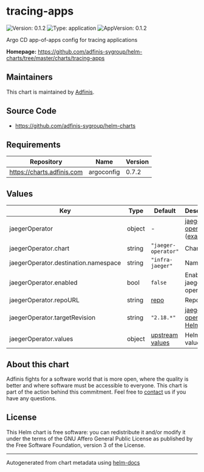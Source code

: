 # tracing-apps

![Version: 0.1.2](https://img.shields.io/badge/Version-0.1.2-informational?style=flat-square) ![Type: application](https://img.shields.io/badge/Type-application-informational?style=flat-square) ![AppVersion: 0.1.2](https://img.shields.io/badge/AppVersion-0.1.2-informational?style=flat-square)

Argo CD app-of-apps config for tracing applications

**Homepage:** <https://github.com/adfinis-sygroup/helm-charts/tree/master/charts/tracing-apps>

## Maintainers
This chart is maintained by [Adfinis](https://adfinis.com/?pk_campaign=github&pk_kwd=helm-charts).

## Source Code

* <https://github.com/adfinis-sygroup/helm-charts>

## Requirements

| Repository | Name | Version |
|------------|------|---------|
| https://charts.adfinis.com | argoconfig | 0.7.2 |

## Values

| Key | Type | Default | Description |
|-----|------|---------|-------------|
| jaegerOperator | object | - | [jaeger-operator](https://www.jaegertracing.io/docs/operator) ([example](./examples/jaegerOperator.yaml)) |
| jaegerOperator.chart | string | `"jaeger-operator"` | Chart |
| jaegerOperator.destination.namespace | string | `"infra-jaeger"` | Namespace |
| jaegerOperator.enabled | bool | `false` | Enable jaeger-operator |
| jaegerOperator.repoURL | string | [repo](https://jaegertracing.github.io/helm-charts) | Repo URL |
| jaegerOperator.targetRevision | string | `"2.18.*"` | [jaeger-operator Helm chart](https://github.com/jaegertracing/helm-charts/tree/master/charts/jaeger-operator) |
| jaegerOperator.values | object | [upstream values](https://github.com/jaegertracing/helm-charts/blob/master/charts/jaeger-operator/values.yaml) | Helm values |

## About this chart

Adfinis fights for a software world that is more open, where the quality is
better and where software must be accessible to everyone. This chart
is part of the action behind this commitment. Feel free to
[contact](https://adfinis.com/kontakt/?pk_campaign=github&pk_kwd=helm-charts)
us if you have any questions.

## License

This Helm chart is free software: you can redistribute it and/or modify it under the terms
of the GNU Affero General Public License as published by the Free Software Foundation,
version 3 of the License.

----------------------------------------------
Autogenerated from chart metadata using [helm-docs](https://github.com/norwoodj/helm-docs/)
